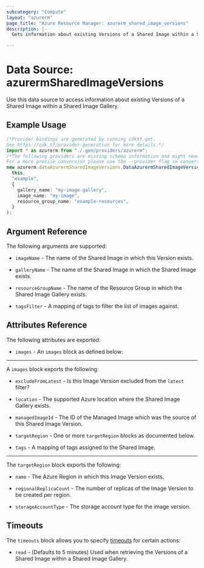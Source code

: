 ```yaml
---
subcategory: "Compute"
layout: "azurerm"
page_title: "Azure Resource Manager: azurerm_shared_image_versions"
description: |-
  Gets information about existing Versions of a Shared Image within a Shared Image Gallery.

---
```


# Data Source: azurermSharedImageVersions

Use this data source to access information about existing Versions of a Shared Image within a Shared Image Gallery.

## Example Usage

```typescript
/*Provider bindings are generated by running cdktf get.
See https://cdk.tf/provider-generation for more details.*/
import * as azurerm from "./.gen/providers/azurerm";
/*The following providers are missing schema information and might need manual adjustments to synthesize correctly: azurerm.
For a more precise conversion please use the --provider flag in convert.*/
new azurerm.dataAzurermSharedImageVersions.DataAzurermSharedImageVersions(
  this,
  "example",
  {
    gallery_name: "my-image-gallery",
    image_name: "my-image",
    resource_group_name: "example-resources",
  }
);

```

## Argument Reference

The following arguments are supported:

*   `imageName` - The name of the Shared Image in which this Version exists.

*   `galleryName` - The name of the Shared Image in which the Shared Image exists.

*   `resourceGroupName` - The name of the Resource Group in which the Shared Image Gallery exists.

*   `tagsFilter` - A mapping of tags to filter the list of images against.

## Attributes Reference

The following attributes are exported:

* `images` - An `images` block as defined below:

***

A `images` block exports the following:

*   `excludeFromLatest` - Is this Image Version excluded from the `latest` filter?

*   `location` - The supported Azure location where the Shared Image Gallery exists.

*   `managedImageId` - The ID of the Managed Image which was the source of this Shared Image Version.

*   `targetRegion` - One or more `targetRegion` blocks as documented below.

*   `tags` - A mapping of tags assigned to the Shared Image.

***

The `targetRegion` block exports the following:

*   `name` - The Azure Region in which this Image Version exists.

*   `regionalReplicaCount` - The number of replicas of the Image Version to be created per region.

*   `storageAccountType` - The storage account type for the image version.

## Timeouts

The `timeouts` block allows you to specify [timeouts](https://www.terraform.io/language/resources/syntax#operation-timeouts) for certain actions:

* `read` - (Defaults to 5 minutes) Used when retrieving the Versions of a Shared Image within a Shared Image Gallery.
